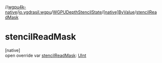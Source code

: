 //[wgpu4k-native](../../../../index.md)/[io.ygdrasil.wgpu](../../index.md)/[WGPUDepthStencilState](../index.md)/[[native]ByValue](index.md)/[stencilReadMask](stencil-read-mask.md)

# stencilReadMask

[native]\
open override var [stencilReadMask](stencil-read-mask.md): [UInt](https://kotlinlang.org/api/core/kotlin-stdlib/kotlin/-u-int/index.html)